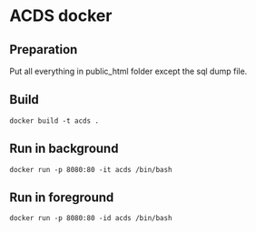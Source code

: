 # ACDS docker

## Preparation
Put all everything in public_html folder except the sql dump file.

## Build
```shell
docker build -t acds .
```

## Run in background
```shell
docker run -p 8080:80 -it acds /bin/bash
```

## Run in foreground
```shell
docker run -p 8080:80 -id acds /bin/bash
```

